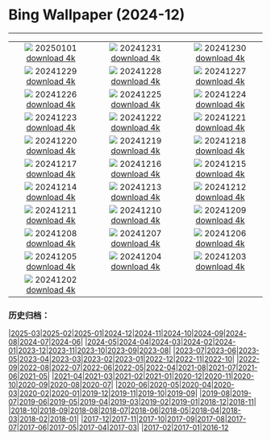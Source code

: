 # Bing Wallpaper (2024-12)
**************
| | | |
| :----: | :----: | :----: |
| ![](https://www.bing.com/th?id=OHR.PolarBearSwim_EN-IN5843834952_1920x1080.jpg) 20250101 [download 4k](https://www.bing.com/th?id=OHR.PolarBearSwim_EN-IN5843834952_UHD.jpg) | ![](https://www.bing.com/th?id=OHR.RioNewYear_EN-IN5477298039_1920x1080.jpg) 20241231 [download 4k](https://www.bing.com/th?id=OHR.RioNewYear_EN-IN5477298039_UHD.jpg) | ![](https://www.bing.com/th?id=OHR.MountFieldNP_EN-IN2502905267_1920x1080.jpg) 20241230 [download 4k](https://www.bing.com/th?id=OHR.MountFieldNP_EN-IN2502905267_UHD.jpg) |
| ![](https://www.bing.com/th?id=OHR.BorobudurBells_EN-IN4195556883_1920x1080.jpg) 20241229 [download 4k](https://www.bing.com/th?id=OHR.BorobudurBells_EN-IN4195556883_UHD.jpg) | ![](https://www.bing.com/th?id=OHR.DudhsagarFalls_EN-IN8941732838_1920x1080.jpg) 20241228 [download 4k](https://www.bing.com/th?id=OHR.DudhsagarFalls_EN-IN8941732838_UHD.jpg) | ![](https://www.bing.com/th?id=OHR.LakeBledSnow_EN-IN8178018929_1920x1080.jpg) 20241227 [download 4k](https://www.bing.com/th?id=OHR.LakeBledSnow_EN-IN8178018929_UHD.jpg) |
| ![](https://www.bing.com/th?id=OHR.MouseholeXmas_EN-IN6968521248_1920x1080.jpg) 20241226 [download 4k](https://www.bing.com/th?id=OHR.MouseholeXmas_EN-IN6968521248_UHD.jpg) | ![](https://www.bing.com/th?id=OHR.ReindeerTrio_EN-IN0167081195_1920x1080.jpg) 20241225 [download 4k](https://www.bing.com/th?id=OHR.ReindeerTrio_EN-IN0167081195_UHD.jpg) | ![](https://www.bing.com/th?id=OHR.SantaSnowglobe_EN-IN0656724477_1920x1080.jpg) 20241224 [download 4k](https://www.bing.com/th?id=OHR.SantaSnowglobe_EN-IN0656724477_UHD.jpg) |
| ![](https://www.bing.com/th?id=OHR.DhamekStupa_EN-IN0403888448_1920x1080.jpg) 20241223 [download 4k](https://www.bing.com/th?id=OHR.DhamekStupa_EN-IN0403888448_UHD.jpg) | ![](https://www.bing.com/th?id=OHR.CrystalPier_EN-IN1061631248_1920x1080.jpg) 20241222 [download 4k](https://www.bing.com/th?id=OHR.CrystalPier_EN-IN1061631248_UHD.jpg) | ![](https://www.bing.com/th?id=OHR.SolsticeHalo_EN-IN0859597164_1920x1080.jpg) 20241221 [download 4k](https://www.bing.com/th?id=OHR.SolsticeHalo_EN-IN0859597164_UHD.jpg) |
| ![](https://www.bing.com/th?id=OHR.SantaClausVillage_EN-IN8131344842_1920x1080.jpg) 20241220 [download 4k](https://www.bing.com/th?id=OHR.SantaClausVillage_EN-IN8131344842_UHD.jpg) | ![](https://www.bing.com/th?id=OHR.SibiuRomania_EN-IN1994356758_1920x1080.jpg) 20241219 [download 4k](https://www.bing.com/th?id=OHR.SibiuRomania_EN-IN1994356758_UHD.jpg) | ![](https://www.bing.com/th?id=OHR.NutcrackerBallet_EN-IN5416156608_1920x1080.jpg) 20241218 [download 4k](https://www.bing.com/th?id=OHR.NutcrackerBallet_EN-IN5416156608_UHD.jpg) |
| ![](https://www.bing.com/th?id=OHR.ReinefjordenNorway_EN-IN1479907327_1920x1080.jpg) 20241217 [download 4k](https://www.bing.com/th?id=OHR.ReinefjordenNorway_EN-IN1479907327_UHD.jpg) | ![](https://www.bing.com/th?id=OHR.SalzburgSnow_EN-IN9939957339_1920x1080.jpg) 20241216 [download 4k](https://www.bing.com/th?id=OHR.SalzburgSnow_EN-IN9939957339_UHD.jpg) | ![](https://www.bing.com/th?id=OHR.MisurinaLake_EN-IN9075982875_1920x1080.jpg) 20241215 [download 4k](https://www.bing.com/th?id=OHR.MisurinaLake_EN-IN9075982875_UHD.jpg) |
| ![](https://www.bing.com/th?id=OHR.NorthernHawkOwl_EN-IN5021019692_1920x1080.jpg) 20241214 [download 4k](https://www.bing.com/th?id=OHR.NorthernHawkOwl_EN-IN5021019692_UHD.jpg) | ![](https://www.bing.com/th?id=OHR.ChristmasBudapest_EN-IN6422339047_1920x1080.jpg) 20241213 [download 4k](https://www.bing.com/th?id=OHR.ChristmasBudapest_EN-IN6422339047_UHD.jpg) | ![](https://www.bing.com/th?id=OHR.WildPoinsettia_EN-IN3091252841_1920x1080.jpg) 20241212 [download 4k](https://www.bing.com/th?id=OHR.WildPoinsettia_EN-IN3091252841_UHD.jpg) |
| ![](https://www.bing.com/th?id=OHR.DolomitesSky_EN-IN3020670588_1920x1080.jpg) 20241211 [download 4k](https://www.bing.com/th?id=OHR.DolomitesSky_EN-IN3020670588_UHD.jpg) | ![](https://www.bing.com/th?id=OHR.CornwallSnow_EN-IN2928995199_1920x1080.jpg) 20241210 [download 4k](https://www.bing.com/th?id=OHR.CornwallSnow_EN-IN2928995199_UHD.jpg) | ![](https://www.bing.com/th?id=OHR.GuanacosChile_EN-IN2873025405_1920x1080.jpg) 20241209 [download 4k](https://www.bing.com/th?id=OHR.GuanacosChile_EN-IN2873025405_UHD.jpg) |
| ![](https://www.bing.com/th?id=OHR.ReopeningNotreDame_EN-IN2799650925_1920x1080.jpg) 20241208 [download 4k](https://www.bing.com/th?id=OHR.ReopeningNotreDame_EN-IN2799650925_UHD.jpg) | ![](https://www.bing.com/th?id=OHR.OrchhaFort_EN-IN5765082916_1920x1080.jpg) 20241207 [download 4k](https://www.bing.com/th?id=OHR.OrchhaFort_EN-IN5765082916_UHD.jpg) | ![](https://www.bing.com/th?id=OHR.HelsinkiDusk_EN-IN5970913809_1920x1080.jpg) 20241206 [download 4k](https://www.bing.com/th?id=OHR.HelsinkiDusk_EN-IN5970913809_UHD.jpg) |
| ![](https://www.bing.com/th?id=OHR.MonoTufa_EN-IN2578939152_1920x1080.jpg) 20241205 [download 4k](https://www.bing.com/th?id=OHR.MonoTufa_EN-IN2578939152_UHD.jpg) | ![](https://www.bing.com/th?id=OHR.NavyDayIN_EN-IN0092273094_1920x1080.jpg) 20241204 [download 4k](https://www.bing.com/th?id=OHR.NavyDayIN_EN-IN0092273094_UHD.jpg) | ![](https://www.bing.com/th?id=OHR.JaipurFort_EN-IN9564090681_1920x1080.jpg) 20241203 [download 4k](https://www.bing.com/th?id=OHR.JaipurFort_EN-IN9564090681_UHD.jpg) |
| ![](https://www.bing.com/th?id=OHR.SnowMoose_EN-IN2006473446_1920x1080.jpg) 20241202 [download 4k](https://www.bing.com/th?id=OHR.SnowMoose_EN-IN2006473446_UHD.jpg) |  |  |

### 历史归档：

|[2025-03](/2025-03/2025-03.md)|[2025-02](/2025-02/2025-02.md)|[2025-01](/2025-01/2025-01.md)|[2024-12](/2024-12/2024-12.md)|[2024-11](/2024-11/2024-11.md)|[2024-10](/2024-10/2024-10.md)|[2024-09](/2024-09/2024-09.md)|[2024-08](/2024-08/2024-08.md)|[2024-07](/2024-07/2024-07.md)|[2024-06](/2024-06/2024-06.md)|
|[2024-05](/2024-05/2024-05.md)|[2024-04](/2024-04/2024-04.md)|[2024-03](/2024-03/2024-03.md)|[2024-02](/2024-02/2024-02.md)|[2024-01](/2024-01/2024-01.md)|[2023-12](/2023-12/2023-12.md)|[2023-11](/2023-11/2023-11.md)|[2023-10](/2023-10/2023-10.md)|[2023-09](/2023-09/2023-09.md)|[2023-08](/2023-08/2023-08.md)|
|[2023-07](/2023-07/2023-07.md)|[2023-06](/2023-06/2023-06.md)|[2023-05](/2023-05/2023-05.md)|[2023-04](/2023-04/2023-04.md)|[2023-03](/2023-03/2023-03.md)|[2023-02](/2023-02/2023-02.md)|[2023-01](/2023-01/2023-01.md)|[2022-12](/2022-12/2022-12.md)|[2022-11](/2022-11/2022-11.md)|[2022-10](/2022-10/2022-10.md)|
|[2022-09](/2022-09/2022-09.md)|[2022-08](/2022-08/2022-08.md)|[2022-07](/2022-07/2022-07.md)|[2022-06](/2022-06/2022-06.md)|[2022-05](/2022-05/2022-05.md)|[2022-04](/2022-04/2022-04.md)|[2021-08](/2021-08/2021-08.md)|[2021-07](/2021-07/2021-07.md)|[2021-06](/2021-06/2021-06.md)|[2021-05](/2021-05/2021-05.md)|
|[2021-04](/2021-04/2021-04.md)|[2021-03](/2021-03/2021-03.md)|[2021-02](/2021-02/2021-02.md)|[2021-01](/2021-01/2021-01.md)|[2020-12](/2020-12/2020-12.md)|[2020-11](/2020-11/2020-11.md)|[2020-10](/2020-10/2020-10.md)|[2020-09](/2020-09/2020-09.md)|[2020-08](/2020-08/2020-08.md)|[2020-07](/2020-07/2020-07.md)|
|[2020-06](/2020-06/2020-06.md)|[2020-05](/2020-05/2020-05.md)|[2020-04](/2020-04/2020-04.md)|[2020-03](/2020-03/2020-03.md)|[2020-02](/2020-02/2020-02.md)|[2020-01](/2020-01/2020-01.md)|[2019-12](/2019-12/2019-12.md)|[2019-11](/2019-11/2019-11.md)|[2019-10](/2019-10/2019-10.md)|[2019-09](/2019-09/2019-09.md)|
|[2019-08](/2019-08/2019-08.md)|[2019-07](/2019-07/2019-07.md)|[2019-06](/2019-06/2019-06.md)|[2019-05](/2019-05/2019-05.md)|[2019-04](/2019-04/2019-04.md)|[2019-03](/2019-03/2019-03.md)|[2019-02](/2019-02/2019-02.md)|[2019-01](/2019-01/2019-01.md)|[2018-12](/2018-12/2018-12.md)|[2018-11](/2018-11/2018-11.md)|
|[2018-10](/2018-10/2018-10.md)|[2018-09](/2018-09/2018-09.md)|[2018-08](/2018-08/2018-08.md)|[2018-07](/2018-07/2018-07.md)|[2018-06](/2018-06/2018-06.md)|[2018-05](/2018-05/2018-05.md)|[2018-04](/2018-04/2018-04.md)|[2018-03](/2018-03/2018-03.md)|[2018-02](/2018-02/2018-02.md)|[2018-01](/2018-01/2018-01.md)|
|[2017-12](/2017-12/2017-12.md)|[2017-11](/2017-11/2017-11.md)|[2017-10](/2017-10/2017-10.md)|[2017-09](/2017-09/2017-09.md)|[2017-08](/2017-08/2017-08.md)|[2017-07](/2017-07/2017-07.md)|[2017-06](/2017-06/2017-06.md)|[2017-05](/2017-05/2017-05.md)|[2017-04](/2017-04/2017-04.md)|[2017-03](/2017-03/2017-03.md)|
|[2017-02](/2017-02/2017-02.md)|[2017-01](/2017-01/2017-01.md)|[2016-12](/2016-12/2016-12.md)